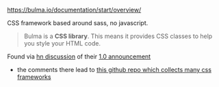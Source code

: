https://bulma.io/documentation/start/overview/

CSS framework based around sass, no javascript.

> Bulma is a **CSS library**. This means it provides CSS classes to help you style your HTML code.

Found via [hn discussion](https://news.ycombinator.com/item?id=39790365) of their [1.0 announcement](https://github.com/jgthms/bulma/releases/tag/1.0.0)
- the comments there lead to [this github repo which collects many css frameworks](https://github.com/swyxio/spark-joy/blob/master/README.md#drop-in-css-frameworks)